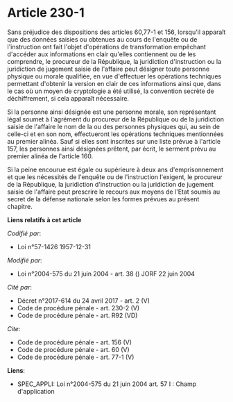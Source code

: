 # Article 230-1

Sans préjudice des dispositions des articles 60,77-1 et 156, lorsqu'il apparaît que des données saisies ou obtenues au cours
de l'enquête ou de l'instruction ont fait l'objet d'opérations de transformation empêchant d'accéder aux informations en
clair qu'elles contiennent ou de les comprendre, le procureur de la République, la juridiction d'instruction ou la
juridiction de jugement saisie de l'affaire peut désigner toute personne physique ou morale qualifiée, en vue d'effectuer les
opérations techniques permettant d'obtenir la version en clair de ces informations ainsi que, dans le cas où un moyen de
cryptologie a été utilisé, la convention secrète de déchiffrement, si cela apparaît nécessaire. 

Si la personne ainsi désignée est une personne morale, son représentant légal soumet à l'agrément du procureur de la
République ou de la juridiction saisie de l'affaire le nom de la ou des personnes physiques qui, au sein de celle-ci et en
son nom, effectueront les opérations techniques mentionnées au premier alinéa. Sauf si elles sont inscrites sur une liste
prévue à l'article 157, les personnes ainsi désignées prêtent, par écrit, le serment prévu au premier alinéa de l'article
160. 

Si la peine encourue est égale ou supérieure à deux ans d'emprisonnement et que les nécessités de l'enquête ou de
l'instruction l'exigent, le procureur de la République, la juridiction d'instruction ou la juridiction de jugement saisie de
l'affaire peut prescrire le recours aux moyens de l'Etat soumis au secret de la défense nationale selon les formes prévues au
présent chapitre.

**Liens relatifs à cet article**

_Codifié par_:

  - Loi n°57-1426 1957-12-31

_Modifié par_:

  - Loi n°2004-575 du 21 juin 2004 - art. 38 () JORF 22 juin 2004

_Cité par_:

  - Décret n°2017-614 du 24 avril 2017 - art. 2 (V)
  - Code de procédure pénale - art. 230-2 (V)
  - Code de procédure pénale - art. R92 (VD)

_Cite_:

  - Code de procédure pénale - art. 156 (V)
  - Code de procédure pénale - art. 60 (V)
  - Code de procédure pénale - art. 77-1 (V)

**Liens**:

  - SPEC_APPLI: Loi n°2004-575 du 21 juin 2004 art. 57 I : Champ d'application
